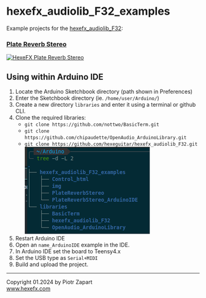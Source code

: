 # hexefx_audiolib_F32_examples
Example projects for the [hexefx_audiolib_F32](https://github.com/hexeguitar/hexefx_audiolib_F32):  
### [Plate Reverb Stereo](https://github.com/hexeguitar/hexefx_audiolib_F32_examples/tree/main/PlateReverbStereo "Plate Reverb Stereo")  
[![HexeFX Plate Reverb Stereo](http://img.youtube.com/vi/kalTw_w2d0I/0.jpg)](http://www.youtube.com/watch?v=kalTw_w2d0I)  


## Using within Arduino IDE  
1. Locate the Arduino Sketchbook directory (path shown in Preferences)  
2. Enter the Sketchbook directory (ie. `/home/user/Arduino/`)  
3. Create a new directory `libraries`  and enter it using a terminal or github CLI.
4. Clone the required libraries:  
   - `git clone https://github.com/nottwo/BasicTerm.git`  
   - `git clone https://github.com/chipaudette/OpenAudio_ArduinoLibrary.git` 
   - `git clone https://github.com/hexeguitar/hexefx_audiolib_F32.git`  
  ![Arduino Sketchbook paths](img/arduino_paths.gif)
5. Restart Arduino IDE  
6. Open an `name_ArduinoIDE` example in the IDE.  
7. In Arduino IDE set the board to Teensy4.x  
8. Set the USB type as `Serial+MIDI`  
9. Build and upload the project.
___

Copyright 01.2024 by Piotr Zapart  
www.hexefx.com  
